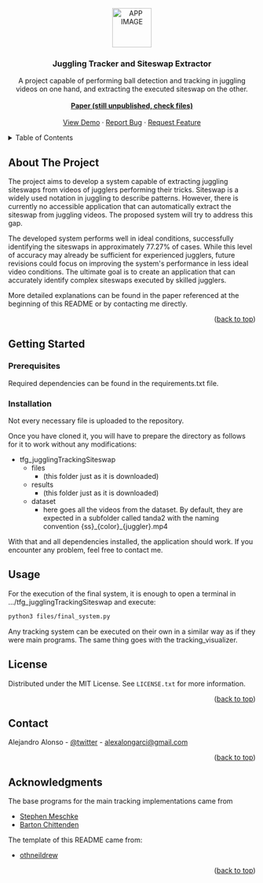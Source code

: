 <div align="center">
  <a href="https://github.com/othneildrew/Best-README-Template">
    <img src="images/logo.png" alt="APP IMAGE" width="80" height="80">
  </a>

  <h3 align="center">Juggling Tracker and Siteswap Extractor</h3>

  <p align="center">
    A project capable of performing ball detection and tracking in juggling videos on one hand, and extracting the executed siteswap on the other.
    <br />
    <br />
    <a href="https://github.com/AlejandroAlonsoG/tfg_jugglingTrackingSiteswap"><strong>Paper (still unpublished, check files)</strong></a>
    <br />
    <br />
    <a href="https://github.com/AlejandroAlonsoG/tfg_jugglingTrackingSiteswap">View Demo</a>
    ·
    <a href="https://github.com/AlejandroAlonsoG/tfg_jugglingTrackingSiteswap/issues">Report Bug</a>
    ·
    <a href="https://github.com/AlejandroAlonsoG/tfg_jugglingTrackingSiteswap/issues">Request Feature</a>
  </p>
</div>

<!-- TABLE OF CONTENTS -->
<details>
  <summary>Table of Contents</summary>
  <ol>
    <li>
      <a href="#about-the-project">About The Project</a>
    </li>
    <li>
      <a href="#getting-started">Getting Started</a>
      <ul>
        <li><a href="#prerequisites">Prerequisites</a></li>
        <li><a href="#installation">Installation</a></li>
      </ul>
    </li>
    <li><a href="#usage">Usage</a></li>
    <li><a href="#license">License</a></li>
    <li><a href="#contact">Contact</a></li>
    <li><a href="#acknowledgments">Acknowledgments</a></li>
  </ol>
</details>

<!-- ABOUT THE PROJECT -->
## About The Project

The project aims to develop a system capable of extracting juggling siteswaps from videos of jugglers performing their tricks. Siteswap is a widely used notation in juggling to describe patterns. However, there is currently no accessible application that can automatically extract the siteswap from juggling videos. The proposed system will try to address this gap.

The developed system performs well in ideal conditions, successfully identifying the siteswaps in approximately 77.27% of cases. While this level of accuracy may already be sufficient for experienced jugglers, future revisions could focus on improving the system's performance in less ideal video conditions. The ultimate goal is to create an application that can accurately identify complex siteswaps executed by skilled jugglers.

More detailed explanations can be found in the paper referenced at the beginning of this README or by contacting me directly.

<p align="right">(<a href="#readme-top">back to top</a>)</p>

<!-- GETTING STARTED -->
## Getting Started

### Prerequisites

Required dependencies can be found in the requirements.txt file.

### Installation

Not every necessary file is uploaded to the repository.

Once you have cloned it, you will have to prepare the directory as follows for it to work without any modifications:

- tfg_jugglingTrackingSiteswap
  - files
    - (this folder just as it is downloaded)
  - results
    - (this folder just as it is downloaded)
  - dataset
    - here goes all the videos from the dataset. By default, they are expected in a subfolder called tanda2 with the naming convention {ss}\_{color}\_{juggler}.mp4




With that and all dependencies installed, the application should work. If you encounter any problem, feel free to contact me.

<!-- USAGE EXAMPLES -->
## Usage

For the execution of the final system, it is enough to open a terminal in .../tfg_jugglingTrackingSiteswap and execute:

```bash
python3 files/final_system.py
```

Any tracking system can be executed on their own in a similar way as if they were main programs. The same thing goes with the tracking_visualizer.



<!-- LICENSE -->
## License

Distributed under the MIT License. See `LICENSE.txt` for more information.

<p align="right">(<a href="#readme-top">back to top</a>)</p>



<!-- CONTACT -->
## Contact

Alejandro Alonso - [@twitter](https://twitter.com/MelenalexYT) - alexalongarci@gmail.com

<p align="right">(<a href="#readme-top">back to top</a>)</p>



<!-- ACKNOWLEDGMENTS -->
## Acknowledgments

The base programs for the main tracking implementations came from

* [Stephen Meschke](https://github.com/smeschke/juggling)
* [Barton Chittenden](https://github.com/bartonski/juggling_detector)

The template of this README came from:
* [othneildrew](https://github.com/othneildrew/Best-README-Template/tree/master)

<p align="right">(<a href="#readme-top">back to top</a>)</p>
